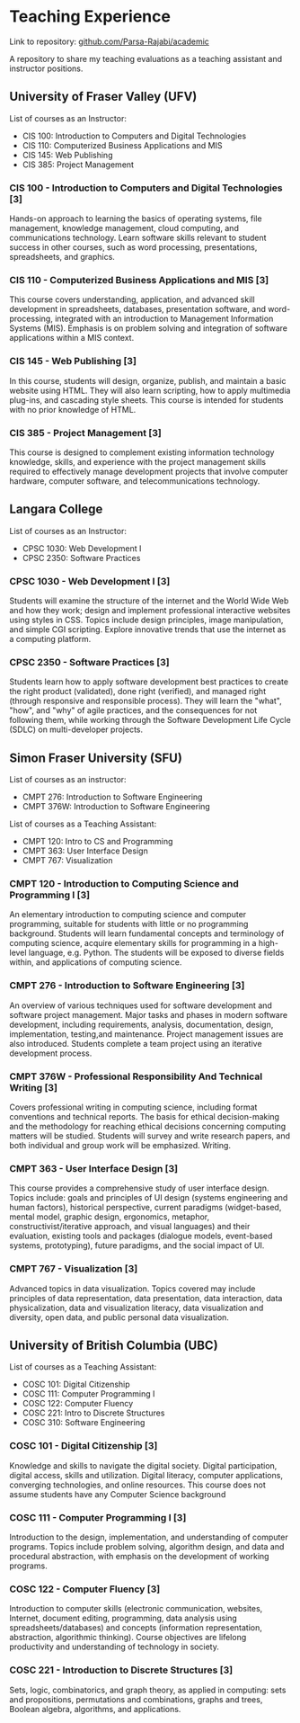 # Teaching Experience

Link to repository: [github.com/Parsa-Rajabi/academic](https://github.com/Parsa-Rajabi/academic/tree/main/teaching-evaluations)

A repository to share my teaching evaluations as a teaching assistant and instructor positions.

## University of Fraser Valley (UFV)

List of courses as an Instructor:

- CIS 100: Introduction to Computers and Digital Technologies
- CIS 110: Computerized Business Applications and MIS
- CIS 145: Web Publishing
- CIS 385: Project Management

### CIS 100 - Introduction to Computers and Digital Technologies [3]
Hands-on approach to learning the basics of operating systems, file management, knowledge management, cloud computing, and communications technology. Learn software skills relevant to student success in other courses, such as word processing, presentations, spreadsheets, and graphics.

### CIS 110 - Computerized Business Applications and MIS [3]
This course covers understanding, application, and advanced skill development in spreadsheets, databases, presentation software, and word-processing, integrated with an introduction to Management Information Systems (MIS). Emphasis is on problem solving and integration of software applications within a MIS context.

### CIS 145 - Web Publishing [3]
In this course, students will design, organize, publish, and maintain a basic website using HTML. They will also learn scripting, how to apply multimedia plug-ins, and cascading style sheets. This course is intended for students with no prior knowledge of HTML.

### CIS 385 - Project Management [3]
This course is designed to complement existing information technology knowledge, skills, and experience with the project management skills required to effectively manage development projects that involve computer hardware, computer software, and telecommunications technology.

## Langara College

List of courses as an Instructor:

- CPSC 1030: Web Development I
- CPSC 2350: Software Practices

### CPSC 1030 - Web Development I [3]
Students will examine the structure of the internet and the World Wide Web and how they work; design and implement professional interactive websites using styles in CSS. Topics include design principles, image manipulation, and simple CGI scripting. Explore innovative trends that use the internet as a computing platform.

### CPSC 2350 - Software Practices [3]
Students learn how to apply software development best practices to create the right product (validated), done right (verified), and managed right (through responsive and responsible process). They will learn the "what", "how", and "why" of agile practices, and the consequences for not following them, while working through the Software Development Life Cycle (SDLC) on multi-developer projects.

## Simon Fraser University (SFU)

List of courses as an instructor:

- CMPT 276: Introduction to Software Engineering
- CMPT 376W: Introduction to Software Engineering

List of courses as a Teaching Assistant:

- CMPT 120: Intro to CS and Programming
- CMPT 363: User Interface Design
- CMPT 767: Visualization

### CMPT 120 - Introduction to Computing Science and Programming I [3]
An elementary introduction to computing science and computer programming, suitable for students with little or no programming background. Students will learn fundamental concepts and terminology of computing science, acquire elementary skills for programming in a high-level language, e.g. Python. The students will be exposed to diverse fields within, and applications of computing science.

### CMPT 276 - Introduction to Software Engineering [3]
An overview of various techniques used for software development and software project management. Major tasks and phases in modern software development, including requirements, analysis, documentation, design, implementation, testing,and maintenance. Project management issues are also introduced. Students complete a team project using an iterative development process.

### CMPT 376W - Professional Responsibility And Technical Writing [3]
Covers professional writing in computing science, including format conventions and technical reports. The basis for ethical decision-making and the methodology for reaching ethical decisions concerning computing matters will be studied. Students will survey and write research papers, and both individual and group work will be emphasized. Writing.

### CMPT 363 - User Interface Design [3]
This course provides a comprehensive study of user interface design. Topics include: goals and principles of UI design (systems engineering and human factors), historical perspective, current paradigms (widget-based, mental model, graphic design, ergonomics, metaphor, constructivist/iterative approach, and visual languages) and their evaluation, existing tools and packages (dialogue models, event-based systems, prototyping), future paradigms, and the social impact of UI.

### CMPT 767 - Visualization [3]
Advanced topics in data visualization. Topics covered may include principles of data representation, data presentation, data interaction, data physicalization, data and visualization literacy, data visualization and diversity, open data, and public personal data visualization. 

## University of British Columbia (UBC)

List of courses as a Teaching Assistant:

- COSC 101: Digital Citizenship
- COSC 111: Computer Programming I
- COSC 122: Computer Fluency
- COSC 221: Intro to Discrete Structures
- COSC 310: Software Engineering

### COSC 101 - Digital Citizenship [3]
Knowledge and skills to navigate the digital society. Digital participation, digital access, skills and utilization. Digital literacy, computer applications, converging technologies, and online resources. This course does not assume students have any Computer Science background

### COSC 111 - Computer Programming I [3]
Introduction to the design, implementation, and understanding of computer programs. Topics include problem solving, algorithm design, and data and procedural abstraction, with emphasis on the development of working programs.

### COSC 122 - Computer Fluency [3]
Introduction to computer skills (electronic communication, websites, Internet, document editing, programming, data analysis using spreadsheets/databases) and concepts (information representation, abstraction, algorithmic thinking). Course objectives are lifelong productivity and understanding of technology in society.

### COSC 221 - Introduction to Discrete Structures [3]
Sets, logic, combinatorics, and graph theory, as applied in computing: sets and propositions, permutations and combinations, graphs and trees, Boolean algebra, algorithms, and applications.
